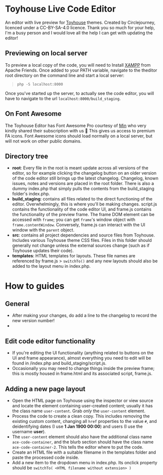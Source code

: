 # Toyhouse Live Code Editor
An editor with live preview for [Toyhouse](https://toyhou.se) themes. Created by Circlejourney, licenced under a CC-BY-SA-4.0 licence. Thank you so much for your help, I'm a busy person and I would love all the help I can get with updating the editor!

## Previewing on local server
To preview a local copy of the code, you will need to Install [XAMPP](https://www.apachefriends.org/) from Apache Friends. Once added to your PATH variable, navigate to  the theditor root directory on the command line and start a local server:

> `php -S localhost:8000`

Once you've started up the server, to actually see the code editor, you will have to navigate to the url `localhost:8000/build_staging`.

## On Font Awesome
The Toyhouse Editor has Font Awesome Pro courtesy of [Min](https://github.com/liwoyadan) who very kindly shared their subscription with us 💙 This gives us access to premium FA icons. Font Awesome icons should load normally on a local server, but will not work on other public domains.

## Directory tree
- **root**: Every file in the root is meant update across all versions of the editor, so for example clicking the changelog button on an older version of the code editor still brings up the latest changelog. Changelog, known issues, notes and versions are placed in the root folder. There is also a dummy index.php that simply pulls the contents from the build_staging folder's index.php.
- **build_staging**: contains all files related to the direct functioning of the editor. Overwhelmingly, this is where you'll be making changes. script.js contains the functionality of the code editor UI, and frame.js contains the functionality of the preview frame. The frame DOM element can be accessed with `frame`; you can get `frame`'s window object with `frame.contentWindow`. Conversely, frame.js can interact with the UI window with the `parent` object.
- **src**: contains all project dependencies and source files from Toyhouse. Includes various Toyhouse theme CSS files. Files in this folder should generally not change unless the external sources change (such as if Toyhouse updates their code).
- **templates**: HTML templates for layouts. These file names are referenced by frame.js > `switchTo()` and any new layouts should also be added to the layout menu in index.php.

# How to guides

## General
- After making your changes, do add a line to the changelog to record the new version number!
- 

## Edit code editor functionality
- If you're editing the UI functionality (anything related to buttons on the UI and frame appearance), almost everything you need to edit will be found in /index.php and build_staging/script.js.
- Occasionally you may need to change things inside the preview frame; this is mostly housed in frame.html and its associated script, frame.js.

## Adding a new page layout
- Open the HTML page on Toyhouse using the inspector or view source and locate the element containing user-created content; usually it has the class name `user-content`. Grab *only* the `user-content` element.
- Process the code to create a clean copy. This includes removing the existing custom content, changing all `href` properties to the value `#`, and deidentifying dates (I use **1 Jan 1900 00:00**) and users (I use the username **user**).
- The `user-content` element should also have the additional class name `ace-code-container`, and the blurb section should have the class name `ace-code-container-2`. This tells the editor where to put the code.
- Create an HTML file with a suitable filename in the templates folder and paste the processed code inside.
- Add a new item to the dropdown menu in index.php. Its onclick property should be `switchTo( <HTML filename without extension> )`